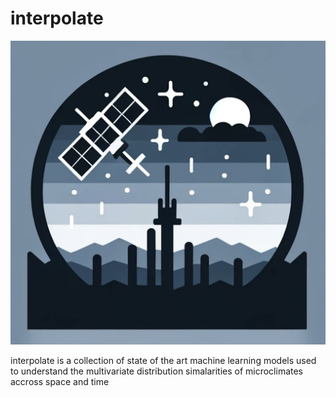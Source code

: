 # interpolate

![interpolate logo](docs/images/iterpolate-logo.png)

interpolate is a collection of state of the art machine learning models used to understand the multivariate distribution simalarities of microclimates accross space and time
